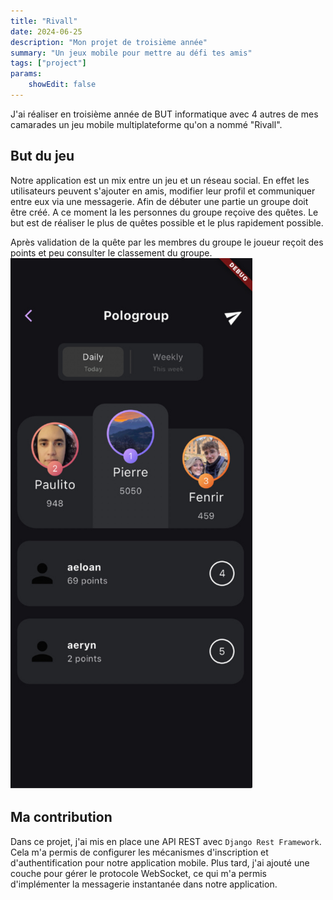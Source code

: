 ```yaml
---
title: "Rivall"
date: 2024-06-25
description: "Mon projet de troisième année"
summary: "Un jeux mobile pour mettre au défi tes amis"
tags: ["project"]
params:
    showEdit: false
---
```

J'ai réaliser en troisième année de BUT informatique avec 4 autres de mes camarades un jeu mobile multiplateforme qu'on a nommé "Rivall".

## But du jeu

Notre application est un mix entre un jeu et un réseau social. En effet les utilisateurs peuvent s'ajouter en amis, modifier leur profil et communiquer entre eux via une messagerie.
Afin de débuter une partie un groupe doit être créé. A ce moment la les personnes du groupe reçoive des quêtes. Le but est de réaliser le plus de quêtes possible et le plus rapidement possible.

Après validation de la quête par les membres du groupe le joueur reçoit des points et peu consulter le classement du groupe.
<img src="score.fr.png" alt="score board" style="margin-right:10px;width: 387px; height: 850px;">
<!-- ![score](score.png) -->
## Ma contribution

Dans ce projet, j'ai mis en place une API REST avec `Django Rest Framework`. Cela m'a permis de configurer les mécanismes d'inscription et d'authentification pour notre application mobile. Plus tard, j'ai ajouté une couche pour gérer le protocole WebSocket, ce qui m'a permis d'implémenter la messagerie instantanée dans notre application.